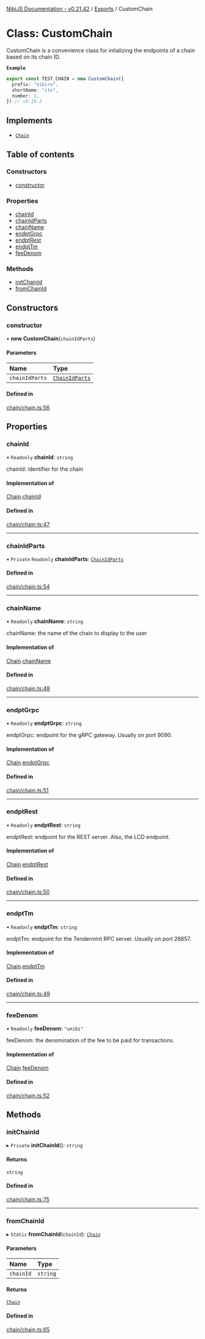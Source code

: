 [NibiJS Documentation - v0.21.42](../intro.md) / [Exports](../modules.md) / CustomChain

# Class: CustomChain

CustomChain is a convenience class for intializing the endpoints of a chain
based on its chain ID.

**`Example`**

```ts
export const TEST_CHAIN = new CustomChain({
  prefix: "nibiru",
  shortName: "itn",
  number: 1,
}) // v0.19.2
```

## Implements

- [`Chain`](../interfaces/Chain.md)

## Table of contents

### Constructors

- [constructor](CustomChain.md#constructor)

### Properties

- [chainId](CustomChain.md#chainid)
- [chainIdParts](CustomChain.md#chainidparts)
- [chainName](CustomChain.md#chainname)
- [endptGrpc](CustomChain.md#endptgrpc)
- [endptRest](CustomChain.md#endptrest)
- [endptTm](CustomChain.md#endpttm)
- [feeDenom](CustomChain.md#feedenom)

### Methods

- [initChainId](CustomChain.md#initchainid)
- [fromChainId](CustomChain.md#fromchainid)

## Constructors

### constructor

• **new CustomChain**(`chainIdParts`)

#### Parameters

| Name | Type |
| :------ | :------ |
| `chainIdParts` | [`ChainIdParts`](../interfaces/ChainIdParts.md) |

#### Defined in

[chain/chain.ts:56](https://github.com/NibiruChain/ts-sdk/blob/3e2dcd7/packages/nibijs/src/chain/chain.ts#L56)

## Properties

### chainId

• `Readonly` **chainId**: `string`

chainId: identifier for the chain

#### Implementation of

[Chain](../interfaces/Chain.md).[chainId](../interfaces/Chain.md#chainid)

#### Defined in

[chain/chain.ts:47](https://github.com/NibiruChain/ts-sdk/blob/3e2dcd7/packages/nibijs/src/chain/chain.ts#L47)

___

### chainIdParts

• `Private` `Readonly` **chainIdParts**: [`ChainIdParts`](../interfaces/ChainIdParts.md)

#### Defined in

[chain/chain.ts:54](https://github.com/NibiruChain/ts-sdk/blob/3e2dcd7/packages/nibijs/src/chain/chain.ts#L54)

___

### chainName

• `Readonly` **chainName**: `string`

chainName: the name of the chain to display to the user

#### Implementation of

[Chain](../interfaces/Chain.md).[chainName](../interfaces/Chain.md#chainname)

#### Defined in

[chain/chain.ts:48](https://github.com/NibiruChain/ts-sdk/blob/3e2dcd7/packages/nibijs/src/chain/chain.ts#L48)

___

### endptGrpc

• `Readonly` **endptGrpc**: `string`

endptGrpc: endpoint for the gRPC gateway. Usually on port 9090.

#### Implementation of

[Chain](../interfaces/Chain.md).[endptGrpc](../interfaces/Chain.md#endptgrpc)

#### Defined in

[chain/chain.ts:51](https://github.com/NibiruChain/ts-sdk/blob/3e2dcd7/packages/nibijs/src/chain/chain.ts#L51)

___

### endptRest

• `Readonly` **endptRest**: `string`

endptRest: endpoint for the REST server. Also, the LCD endpoint.

#### Implementation of

[Chain](../interfaces/Chain.md).[endptRest](../interfaces/Chain.md#endptrest)

#### Defined in

[chain/chain.ts:50](https://github.com/NibiruChain/ts-sdk/blob/3e2dcd7/packages/nibijs/src/chain/chain.ts#L50)

___

### endptTm

• `Readonly` **endptTm**: `string`

endptTm: endpoint for the Tendermint RPC server. Usually on port 26657.

#### Implementation of

[Chain](../interfaces/Chain.md).[endptTm](../interfaces/Chain.md#endpttm)

#### Defined in

[chain/chain.ts:49](https://github.com/NibiruChain/ts-sdk/blob/3e2dcd7/packages/nibijs/src/chain/chain.ts#L49)

___

### feeDenom

• `Readonly` **feeDenom**: ``"unibi"``

feeDenom: the denomination of the fee to be paid for transactions.

#### Implementation of

[Chain](../interfaces/Chain.md).[feeDenom](../interfaces/Chain.md#feedenom)

#### Defined in

[chain/chain.ts:52](https://github.com/NibiruChain/ts-sdk/blob/3e2dcd7/packages/nibijs/src/chain/chain.ts#L52)

## Methods

### initChainId

▸ `Private` **initChainId**(): `string`

#### Returns

`string`

#### Defined in

[chain/chain.ts:75](https://github.com/NibiruChain/ts-sdk/blob/3e2dcd7/packages/nibijs/src/chain/chain.ts#L75)

___

### fromChainId

▸ `Static` **fromChainId**(`chainId`): [`Chain`](../interfaces/Chain.md)

#### Parameters

| Name | Type |
| :------ | :------ |
| `chainId` | `string` |

#### Returns

[`Chain`](../interfaces/Chain.md)

#### Defined in

[chain/chain.ts:65](https://github.com/NibiruChain/ts-sdk/blob/3e2dcd7/packages/nibijs/src/chain/chain.ts#L65)
